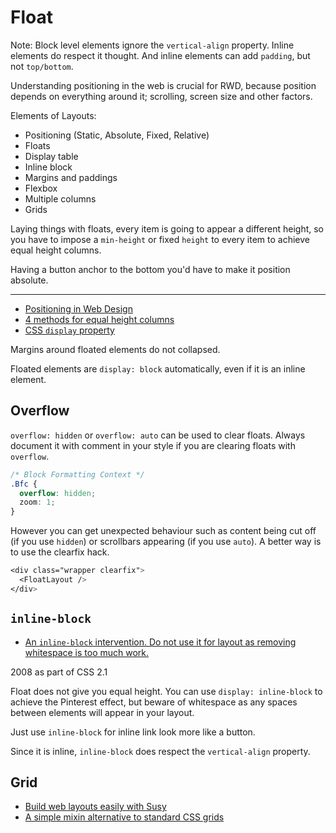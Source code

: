 # Float

Note: Block level elements ignore the `vertical-align` property. Inline elements do respect it thought. And inline elements can add `padding`, but not `top/bottom`.

Understanding positioning in the web is crucial for RWD, because position depends on everything around it; scrolling, screen size and other factors.

Elements of Layouts:

* Positioning (Static, Absolute, Fixed, Relative)
* Floats
* Display table
* Inline block
* Margins and paddings
* Flexbox
* Multiple columns
* Grids

Laying things with floats, every item is going to appear a different height, so you have to impose a `min-height` or fixed `height` to every item to achieve equal height columns.

Having a button anchor to the bottom you'd have to make it position absolute.

---

* [Positioning in Web Design](http://blog.froont.com/positioning-in-web-design/)
* [4 methods for equal height columns](http://www.vanseodesign.com/css/equal-height-columns/)
* [CSS `display` property](https://css-tricks.com/almanac/properties/d/display/)

Margins around floated elements do not collapsed.

Floated elements are `display: block` automatically, even if it is an inline element.

## Overflow

`overflow: hidden` or `overflow: auto` can be used to clear floats. Always document it with comment in your style if you are clearing floats with `overflow`.

```css
/* Block Formatting Context */
.Bfc {
  overflow: hidden;
  zoom: 1;}
```

However you can get unexpected behaviour such as content being cut off (if you use `hidden`) or scrollbars appearing (if you use `auto`). A better way is to use the clearfix hack.

```css
<div class="wrapper clearfix">
  <FloatLayout />
</div>
```

## `inline-block`

* [An `inline-block` intervention. Do not use it for layout as removing whitespace is too much work.](https://medium.com/@drewisthe/an-inline-block-intervention-6ce18a3f7edf)

2008 as part of CSS 2.1

Float does not give you equal height. You can use `display: inline-block` to achieve the Pinterest effect, but beware of whitespace as any spaces between elements will appear in your layout.

Just use `inline-block` for inline link look more like a button.

Since it is inline, `inline-block` does respect the `vertical-align` property.

## Grid

* [Build web layouts easily with Susy](https://css-tricks.com/build-web-layouts-easily-susy/)
* [A simple mixin alternative to standard CSS grids](http://webdesign.tutsplus.com/tutorials/a-simple-mixin-alternative-to-standard-css-grids--webdesign-16958)
